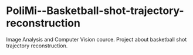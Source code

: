 # PoliMi--Basketball-shot-trajectory-reconstruction
Image Analysis and Computer Vision cource. Project about basketball shot trajectory reconstruction.
